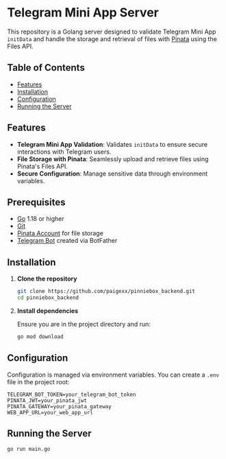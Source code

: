 # Telegram Mini App Server

This repository is a Golang server designed to validate Telegram Mini App `initData` and handle the storage and retrieval of files with [Pinata](https://pinata.cloud/) using the Files API.

## Table of Contents

- [Features](#features)
- [Installation](#installation)
- [Configuration](#configuration)
- [Running the Server](#running-the-server)

## Features

- **Telegram Mini App Validation**: Validates `initData` to ensure secure interactions with Telegram users.
- **File Storage with Pinata**: Seamlessly upload and retrieve files using Pinata's Files API.
- **Secure Configuration**: Manage sensitive data through environment variables.

## Prerequisites

- [Go](https://golang.org/) 1.18 or higher
- [Git](https://git-scm.com/)
- [Pinata Account](https://app.pinata.cloud/) for file storage
- [Telegram Bot](https://core.telegram.org/bots#6-botfather) created via BotFather

## Installation

1. **Clone the repository**

    ```bash
    git clone https://github.com/paigexx/pinniebox_backend.git
    cd pinniebox_backend
    ```

2. **Install dependencies**

    Ensure you are in the project directory and run:

    ```bash
    go mod download
    ```

## Configuration

Configuration is managed via environment variables. You can create a `.env` file in the project root:

```env
TELEGRAM_BOT_TOKEN=your_telegram_bot_token
PINATA_JWT=your_pinata_jwt
PINATA_GATEWAY=your_pinata_gateway
WEB_APP_URL=your_web_app_url
```

## Running the Server 
```bash
go run main.go
